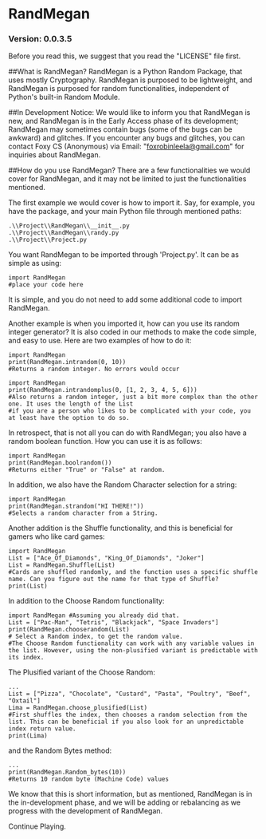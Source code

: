 # RandMegan
### Version: 0.0.3.5
Before you read this, we suggest that you read the "LICENSE" file first.

##What is RandMegan? 
RandMegan is a Python Random Package, that uses mostly Cryptography. RandMegan is purposed to be lightweight, and RandMegan is purposed for random functionalities, independent of Python's built-in Random Module.

##In Development Notice: 
We would like to inform you that RandMegan is new, and RandMegan is in the Early Access phase of its development; RandMegan may sometimes contain bugs (some of the bugs can
be awkward) and glitches. If you encounter any bugs and glitches, you can contact Foxy CS (Anonymous) via Email: "foxrobinleela@gmail.com" for inquiries about RandMegan.

##How do you use RandMegan?
There are a few functionalities we would cover for RandMegan, and it may not be limited to just the functionalities mentioned.

The first example we would cover is how to import it. Say, for example, you have the package, and your main Python file through mentioned paths:
```
.\\Project\\RandMegan\\__init__.py
.\\Project\\RandMegan\\randy.py
.\\Project\\Project.py
```
You want RandMegan to be imported through 'Project.py'. It can be as simple as using:
```
import RandMegan
#place your code here
```
It is simple, and you do not need to add some additional code to import RandMegan.

Another example is when you imported it, how can you use its random integer generator? It is also coded in our methods to make the code simple, and easy to use.
Here are two examples of how to do it:
```
import RandMegan
print(RandMegan.intrandom(0, 10))
#Returns a random integer. No errors would occur
```
```
import RandMegan
print(RandMegan.intrandomplus(0, [1, 2, 3, 4, 5, 6]))
#Also returns a random integer, just a bit more complex than the other one. It uses the length of the List
#if you are a person who likes to be complicated with your code, you at least have the option to do so.
```
In retrospect, that is not all you can do with RandMegan; you also have a random boolean function. How you can use it is as follows:
```
import RandMegan
print(RandMegan.boolrandom())
#Returns either "True" or "False" at random.
```
In addition, we also have the Random Character selection for a string:
```
import RandMegan
print(RandMegan.strandom("HI THERE!"))
#Selects a random character from a String.
```
Another addition is the Shuffle functionality, and this is beneficial for gamers who like card games:
```
import RandMegan
List = ["Ace_Of_Diamonds", "King_Of_Diamonds", "Joker"]
List = RandMegan.Shuffle(List)
#Cards are shuffled randomly, and the function uses a specific shuffle name. Can you figure out the name for that type of Shuffle?
print(List)
```
In addition to the Choose Random functionality:
```
import RandMegan #Assuming you already did that.
List = ["Pac-Man", "Tetris", "Blackjack", "Space Invaders"]
print(RandMegan.chooserandom(List)
# Select a Random index, to get the random value.
#The Choose Random functionality can work with any variable values in the list. However, using the non-plusified variant is predictable with its index.
```
The Plusified variant of the Choose Random:
```
...
List = ["Pizza", "Chocolate", "Custard", "Pasta", "Poultry", "Beef", "Oxtail"]
Lima = RandMegan.choose_plusified(List)
#First shuffles the index, then chooses a random selection from the list. This can be beneficial if you also look for an unpredictable index return value.
print(Lima)
```
and the Random Bytes method:
```
...
print(RandMegan.Random_bytes(10))
#Returns 10 random byte (Machine Code) values
```
We know that this is short information, but as mentioned, RandMegan is in the in-development phase, and we will be adding or rebalancing as we progress with the development of RandMegan.

Continue Playing.
